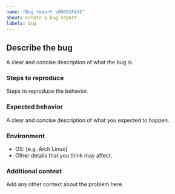 ```yaml
---
name: "Bug report \U0001F41E"
about: Create a bug report
labels: bug
---
```


## Describe the bug
A clear and concise description of what the bug is.

### Steps to reproduce
Steps to reproduce the behavior.

### Expected behavior
A clear and concise description of what you expected to happen.

### Environment
- OS: [e.g. Arch Linux]
- Other details that you think may affect.

### Additional context
Add any other context about the problem here.

